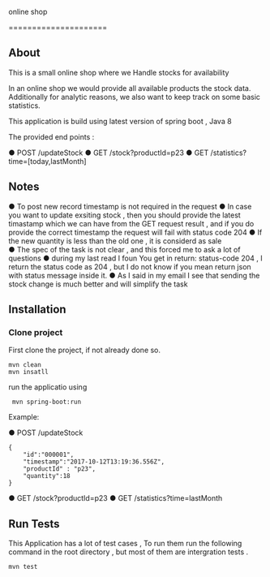 online shop

=====================

## About

This is a small online shop where we Handle stocks for availability

In an online shop we would provide all available products the stock data. Additionally
for analytic reasons, we also want to keep track on some basic statistics.

This application is build using latest version of spring boot , Java 8  

The provided end points : 

● POST /updateStock
● GET /stock?productId=p23
● GET /statistics?time=[today,lastMonth]



## Notes

● To post new record timestamp is not required in the request
● In case you want to update exsiting stock , then you should provide the latest timastamp which we can have from 
  the GET request result , and if you do provide the correct timestamp the request will fail with status code 204
● If the new quantity is less than the old one , it is considerd as sale   
● The spec of the task is not clear , and this forced me to ask a lot of questions 
● during my last read I foun You get in return: status-code 204 , I return the status code as 204 , but I do not know if you mean return json with status message inside it.
● As I said in my email I see that sending the stock change is much better and will simplify the task	


## Installation


### Clone project

First clone the project, if not already done so.


```
mvn clean
mvn insatll
```

run the applicatio using 

```
 mvn spring-boot:run
```


Example:

● POST /updateStock

```
{
	"id":"000001",
	"timestamp":"2017-10-12T13:19:36.556Z",
	"productId" : "p23",
	"quantity":18
}
```

● GET /stock?productId=p23
● GET /statistics?time=lastMonth

## Run Tests

This Application has a lot of test cases , To run them run the following command in the root directory , 
but most of them are intergration tests .

```
mvn test  
```

